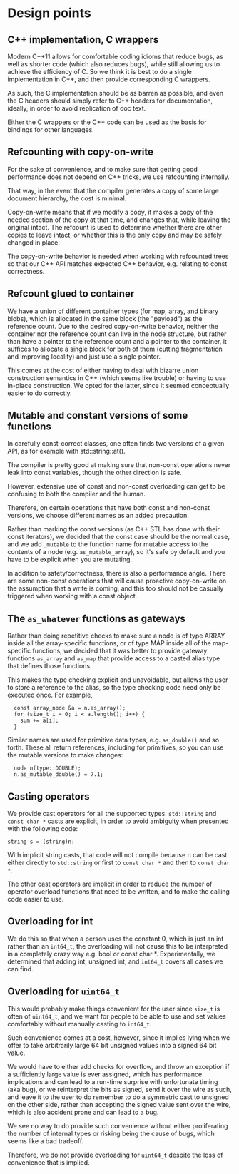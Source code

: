 # Design points

## C++ implementation, C wrappers

Modern C++11 allows for comfortable coding idioms that reduce bugs, as
well as shorter code (which also reduces bugs), while still allowing us to
achieve the efficiency of C.  So we think it is best to do a single
implementation in C++, and then provide corresponding C wrappers.

As such, the C implementation should be as barren as possible, and even the
C headers should simply refer to C++ headers for documentation, ideally, in
order to avoid replication of doc text.

Either the C wrappers or the C++ code can be used as the basis for bindings
for other languages.

## Refcounting with copy-on-write

For the sake of convenience, and to make sure that getting good performance
does not depend on C++ tricks, we use refcounting internally.

That way, in the event that the compiler generates a copy of some large
document hierarchy, the cost is minimal.

Copy-on-write means that if we modify a copy, it makes a copy of the needed
section of the copy at that time, and changes that, while leaving the original
intact.  The refcount is used to determine whether there are other copies to
leave intact, or whether this is the only copy and may be safely changed in
place.

The copy-on-write behavior is needed when working with refcounted trees
so that our C++ API matches expected C++ behavior, e.g. relating to const
correctness.

## Refcount glued to container

We have a union of different container types (for map, array, and binary
blobs), which is allocated in the same block (the "payload") as the reference
count.  Due to the desired copy-on-write behavior, neither the container nor
the reference count can live in the node structure, but rather than have a
pointer to the reference count and a pointer to the container, it suffices
to allocate a single block for both of them (cutting fragmentation and
improving locality) and just use a single pointer.

This comes at the cost of either having to deal with bizarre union
construction semantics in C++ (which seems like trouble) or having to
use in-place construction.  We opted for the latter, since it seemed
conceptually easier to do correctly.

## Mutable and constant versions of some functions

In carefully const-correct classes, one often finds two versions of a given
API, as for example with std::string::at().

The compiler is pretty good at making sure that non-const operations never
leak into const variables, though the other direction is safe.

However, extensive use of const and non-const overloading can get to be
confusing to both the compiler and the human.

Therefore, on certain operations that have both const and non-const versions,
we choose different names as an added precaution.

Rather than marking the const versions (as C++ STL has done with their
const iterators), we decided that the const case should be the normal
case, and we add `_mutable` to the function name for mutable access to
the contents of a node (e.g. `as_mutable_array`), so it's safe by default and
you have to be explicit when you are mutating.

In addition to safety/correctness, there is also a performance angle.  There
are some non-const operations that will cause proactive copy-on-write on the
assumption that a write is coming, and this too should not be casually
triggered when working with a const object.

## The `as_whatever` functions as gateways

Rather than doing repetitive checks to make sure a node is of type ARRAY
inside all the array-specific functions, or of type MAP inside all of the
map-specific functions, we decided that it was better to provide gateway
functions `as_array` and `as_map` that provide access to a casted alias type
that defines those functions.

This makes the type checking explicit and unavoidable, but allows the user to
store a reference to the alias, so the type checking code need only be
executed once.  For example,

```
  const array_node &a = n.as_array();
  for (size_t i = 0; i < a.length(); i++) {
    sum += a[i];
  }
```

Similar names are used for primitive data types, e.g. `as_double()` and so
forth.  These all return references, including for primitives, so you can
use the mutable versions to make changes:

```
  node n(type::DOUBLE);
  n.as_mutable_double() = 7.1;
```

## Casting operators
We provide cast operators for all the supported types. `std::string` and `const
char *` casts are explicit, in order to avoid ambiguity when presented with the
following code:

```
string s = (string)n;
```

With implicit string casts, that code will not compile because n can be cast
either directly to `std::string` or first to `const char *` and then to `const
char *`.

The other cast operators are implicit in order to reduce the number of operator
overload functions that need to be written, and to make the calling code easier
to use.

## Overloading for int

We do this so that when a person uses the constant 0, which is just an int
rather than an `int64_t`, the overloading will not cause this to be
interpreted in a completely crazy way e.g. bool or const char \*.
Experimentally, we determined that adding int, unsigned int, and `int64_t`
covers all cases we can find.

## Overloading for `uint64_t`

This would probably make things convenient for the user since `size_t` is
often of `uint64_t`, and we want for people to be able to use and set values
comfortably without manually casting to `int64_t`.

Such convenience comes at a cost, however, since it implies lying when we
offer to take arbitrarily large 64 bit unsigned values into a signed 64 bit
value.

We would have to either add checks for overflow, and throw an exception if a
sufficiently large value is ever assigned, which has performance implications
and can lead to a run-time surprise with unfortunate timing (aka bug), or we
reinterpret the bits as signed, send it over the wire as such, and leave it to
the user to do remember to do a symmetric cast to unsigned on the other side,
rather than accepting the signed value sent over the wire, which is also
accident prone and can lead to a bug.

We see no way to do provide such convenience without either proliferating
the number of internal types or risking being the cause of bugs, which seems
like a bad tradeoff.

Therefore, we do not provide overloading for `uint64_t` despite the loss of
convenience that is implied.
